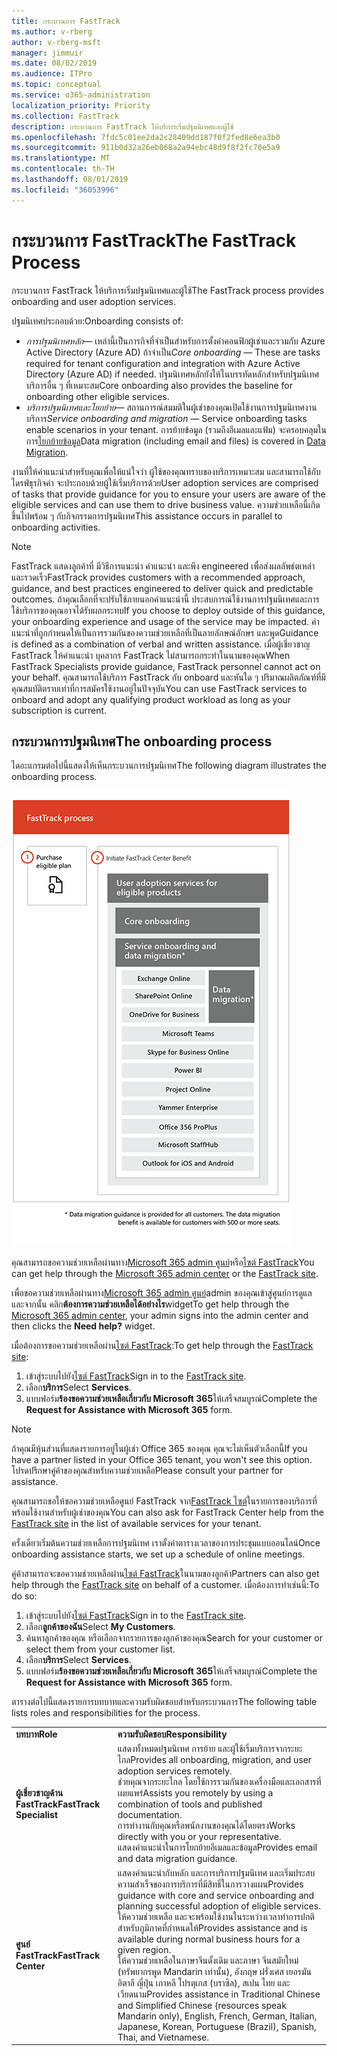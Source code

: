```yaml
---
title: กระบวนการ FastTrack
ms.author: v-rberg
author: v-rberg-msft
manager: jimmuir
ms.date: 08/02/2019
ms.audience: ITPro
ms.topic: conceptual
ms.service: o365-administration
localization_priority: Priority
ms.collection: FastTrack
description: กระบวนการ FastTrack ให้บริการเริ่มปฐมนิเทศและผู้ใช้
ms.openlocfilehash: 7fdc5c01ee2da2c28409dd187f0f2fed8e6ea3b0
ms.sourcegitcommit: 911b0d32a26eb068a2a94ebc48d9f8f2fc70e5a9
ms.translationtype: MT
ms.contentlocale: th-TH
ms.lasthandoff: 08/01/2019
ms.locfileid: "36053996"
---
```

# <a name="the-fasttrack-process"></a><span data-ttu-id="36a00-103">กระบวนการ FastTrack</span><span class="sxs-lookup"><span data-stu-id="36a00-103">The FastTrack Process</span></span>

<span data-ttu-id="36a00-104">กระบวนการ FastTrack ให้บริการเริ่มปฐมนิเทศและผู้ใช้</span><span class="sxs-lookup"><span data-stu-id="36a00-104">The FastTrack process provides onboarding and user adoption services.</span></span> 
  
<span data-ttu-id="36a00-105">ปฐมนิเทศประกอบด้วย:</span><span class="sxs-lookup"><span data-stu-id="36a00-105">Onboarding consists of:</span></span>
  
- <span data-ttu-id="36a00-106">*การปฐมนิเทศหลัก*— เหล่านี้เป็นภารกิจที่จำเป็นสำหรับการตั้งค่าคอนฟิกผู้เช่าและรวมกับ Azure Active Directory (Azure AD) ถ้าจำเป็น</span><span class="sxs-lookup"><span data-stu-id="36a00-106">*Core onboarding* — These are tasks required for tenant configuration and integration with Azure Active Directory (Azure AD) if needed.</span></span> <span data-ttu-id="36a00-107">ปฐมนิเทศหลักยังให้ในบรรทัดหลักสำหรับปฐมนิเทศบริการอื่น ๆ ที่เหมาะสม</span><span class="sxs-lookup"><span data-stu-id="36a00-107">Core onboarding also provides the baseline for onboarding other eligible services.</span></span> 
- <span data-ttu-id="36a00-108">*บริการปฐมนิเทศและโยกย้าย*— สถานการณ์สมมติในผู้เช่าของคุณเปิดใช้งานการปฐมนิเทศงานบริการ</span><span class="sxs-lookup"><span data-stu-id="36a00-108">*Service onboarding and migration* — Service onboarding tasks enable scenarios in your tenant.</span></span> <span data-ttu-id="36a00-109">การย้ายข้อมูล (รวมถึงอีเมลและแฟ้ม) จะครอบคลุมในการ[โยกย้ายข้อมูล](O365-data-migration.md)</span><span class="sxs-lookup"><span data-stu-id="36a00-109">Data migration (including email and files) is covered in [Data Migration](O365-data-migration.md).</span></span> 
    
<span data-ttu-id="36a00-110">งานที่ให้คำแนะนำสำหรับคุณเพื่อให้แน่ใจว่า ผู้ใช้ของคุณทราบของบริการเหมาะสม และสามารถใช้กับไดรฟ์ธุรกิจค่า จะประกอบด้วยผู้ใช้เริ่มบริการด้วย</span><span class="sxs-lookup"><span data-stu-id="36a00-110">User adoption services are comprised of tasks that provide guidance for you to ensure your users are aware of the eligible services and can use them to drive business value.</span></span> <span data-ttu-id="36a00-111">ความช่วยเหลือนี้เกิดขึ้นไปพร้อม ๆ กับกิจกรรมการปฐมนิเทศ</span><span class="sxs-lookup"><span data-stu-id="36a00-111">This assistance occurs in parallel to onboarding activities.</span></span>
  
> [!NOTE]
> <span data-ttu-id="36a00-112">FastTrack แสดงลูกค้าที่ มีวิธีการแนะนำ คำแนะนำ และพึง engineered เพื่อส่งผลลัพธ์ตเหล่า และรวดเร็ว</span><span class="sxs-lookup"><span data-stu-id="36a00-112">FastTrack provides customers with a recommended approach, guidance, and best practices engineered to deliver quick and predictable outcomes.</span></span> <span data-ttu-id="36a00-113">ถ้าคุณเลือกที่จะปรับใช้ภายนอกคำแนะนำนี้ ประสบการณ์ใช้งานการปฐมนิเทศและการใช้บริการของคุณอาจได้รับผลกระทบ</span><span class="sxs-lookup"><span data-stu-id="36a00-113">If you choose to deploy outside of this guidance, your onboarding experience and usage of the service may be impacted.</span></span> <span data-ttu-id="36a00-114">คำแนะนำที่ถูกกำหนดให้เป็นการรวมกันของความช่วยเหลือที่เป็นลายลักษณ์อักษร และพูด</span><span class="sxs-lookup"><span data-stu-id="36a00-114">Guidance is defined as a combination of verbal and written assistance.</span></span> <span data-ttu-id="36a00-115">เมื่อผู้เชี่ยวชาญ FastTrack ให้คำแนะนำ บุคลากร FastTrack ไม่สามารถกระทำในนามของคุณ</span><span class="sxs-lookup"><span data-stu-id="36a00-115">When FastTrack Specialists provide guidance, FastTrack personnel cannot act on your behalf.</span></span> <span data-ttu-id="36a00-116">คุณสามารถใช้บริการ FastTrack กับ onboard และหันใด ๆ ปริมาณผลิตภัณฑ์ที่มีคุณสมบัติตราบเท่าที่การสมัครใช้งานอยู่ในปัจจุบัน</span><span class="sxs-lookup"><span data-stu-id="36a00-116">You can use FastTrack services to onboard and adopt any qualifying product workload as long as your subscription is current.</span></span> 
  
## <a name="the-onboarding-process"></a><span data-ttu-id="36a00-117">กระบวนการปฐมนิเทศ</span><span class="sxs-lookup"><span data-stu-id="36a00-117">The onboarding process</span></span>

<span data-ttu-id="36a00-118">ไดอะแกรมต่อไปนี้แสดงให้เห็นกระบวนการปฐมนิเทศ</span><span class="sxs-lookup"><span data-stu-id="36a00-118">The following diagram illustrates the onboarding process.</span></span>
  
![เส้นเวลาสำหรับการใช้ประโยชน์ปฐมนิเทศ](media/O365-Onboarding-Timeline.png)
  
<span data-ttu-id="36a00-120">คุณสามารถขอความช่วยเหลือผ่านทาง[Microsoft 365 admin ศูนย์](https://go.microsoft.com/fwlink/?linkid=2032704)หรือ[ไซต์ FastTrack](https://go.microsoft.com/fwlink/?linkid=780698)</span><span class="sxs-lookup"><span data-stu-id="36a00-120">You can get help through the [Microsoft 365 admin center](https://go.microsoft.com/fwlink/?linkid=2032704) or the [FastTrack site](https://go.microsoft.com/fwlink/?linkid=780698).</span></span> 

<span data-ttu-id="36a00-121">เพื่อขอความช่วยเหลือผ่านทาง[Microsoft 365 admin ศูนย์](https://go.microsoft.com/fwlink/?linkid=2032704)admin ของคุณเข้าสู่ศูนย์การดูแล และจากนั้น คลิก**ต้องการความช่วยเหลือได้อย่างไร**widget</span><span class="sxs-lookup"><span data-stu-id="36a00-121">To get help through the [Microsoft 365 admin center](https://go.microsoft.com/fwlink/?linkid=2032704), your admin signs into the admin center and then clicks the **Need help?** widget.</span></span> 

<span data-ttu-id="36a00-122">เมื่อต้องการขอความช่วยเหลือผ่าน[ไซต์ FastTrack](https://go.microsoft.com/fwlink/?linkid=780698):</span><span class="sxs-lookup"><span data-stu-id="36a00-122">To get help through the [FastTrack site](https://go.microsoft.com/fwlink/?linkid=780698):</span></span> 
1.  <span data-ttu-id="36a00-123">เข้าสู่ระบบไปยัง[ไซต์ FastTrack](https://go.microsoft.com/fwlink/?linkid=780698)</span><span class="sxs-lookup"><span data-stu-id="36a00-123">Sign in to the [FastTrack site](https://go.microsoft.com/fwlink/?linkid=780698).</span></span> 
2.  <span data-ttu-id="36a00-124">เลือก**บริการ**</span><span class="sxs-lookup"><span data-stu-id="36a00-124">Select **Services**.</span></span>
3.  <span data-ttu-id="36a00-125">แบบฟอร์ม**ร้องขอความช่วยเหลือเกี่ยวกับ Microsoft 365**ให้เสร็จสมบูรณ์</span><span class="sxs-lookup"><span data-stu-id="36a00-125">Complete the **Request for Assistance with Microsoft 365** form.</span></span> 
> [!NOTE]
>  <span data-ttu-id="36a00-126">ถ้าคุณมีหุ้นส่วนที่แสดงรายการอยู่ในผู้เช่า Office 365 ของคุณ คุณจะไม่เห็นตัวเลือกนี้</span><span class="sxs-lookup"><span data-stu-id="36a00-126">If you have a partner listed in your Office 365 tenant, you won't see this option.</span></span> <span data-ttu-id="36a00-127">โปรดปรึกษาคู่ค้าของคุณสำหรับความช่วยเหลือ</span><span class="sxs-lookup"><span data-stu-id="36a00-127">Please consult your partner for assistance.</span></span> 
  
 <span data-ttu-id="36a00-128">คุณสามารถขอให้ขอความช่วยเหลือศูนย์ FastTrack จาก[FastTrack ไซต์](https://go.microsoft.com/fwlink/?linkid=780698)ในรายการของบริการที่พร้อมใช้งานสำหรับผู้เช่าของคุณ</span><span class="sxs-lookup"><span data-stu-id="36a00-128">You can also ask for FastTrack Center help from the [FastTrack site](https://go.microsoft.com/fwlink/?linkid=780698) in the list of available services for your tenant.</span></span> 
    
 <span data-ttu-id="36a00-129">ครั้งเดียวเริ่มต้นความช่วยเหลือการปฐมนิเทศ เราตั้งค่าตารางเวลาของการประชุมแบบออนไลน์</span><span class="sxs-lookup"><span data-stu-id="36a00-129">Once onboarding assistance starts, we set up a schedule of online meetings.</span></span>
    
<span data-ttu-id="36a00-130">คู่ค้าสามารถจะขอความช่วยเหลือผ่าน[ไซต์ FastTrack](https://go.microsoft.com/fwlink/?linkid=780698)ในนามของลูกค้า</span><span class="sxs-lookup"><span data-stu-id="36a00-130">Partners can also get help through the [FastTrack site](https://go.microsoft.com/fwlink/?linkid=780698) on behalf of a customer.</span></span> <span data-ttu-id="36a00-131">เมื่อต้องการทำเช่นนี้:</span><span class="sxs-lookup"><span data-stu-id="36a00-131">To do so:</span></span>
1.  <span data-ttu-id="36a00-132">เข้าสู่ระบบไปยัง[ไซต์ FastTrack](https://go.microsoft.com/fwlink/?linkid=780698)</span><span class="sxs-lookup"><span data-stu-id="36a00-132">Sign in to the [FastTrack site](https://go.microsoft.com/fwlink/?linkid=780698).</span></span> 
2.  <span data-ttu-id="36a00-133">เลือก**ลูกค้าของฉัน**</span><span class="sxs-lookup"><span data-stu-id="36a00-133">Select **My Customers**.</span></span>
3.  <span data-ttu-id="36a00-134">ค้นหาลูกค้าของคุณ หรือเลือกจากรายการของลูกค้าของคุณ</span><span class="sxs-lookup"><span data-stu-id="36a00-134">Search for your customer or select them from your customer list.</span></span>
4.  <span data-ttu-id="36a00-135">เลือก**บริการ**</span><span class="sxs-lookup"><span data-stu-id="36a00-135">Select **Services**.</span></span>
5.  <span data-ttu-id="36a00-136">แบบฟอร์ม**ร้องขอความช่วยเหลือเกี่ยวกับ Microsoft 365**ให้เสร็จสมบูรณ์</span><span class="sxs-lookup"><span data-stu-id="36a00-136">Complete the **Request for Assistance with Microsoft 365** form.</span></span> 

<span data-ttu-id="36a00-137">ตารางต่อไปนี้แสดงรายการบทบาทและความรับผิดชอบสำหรับกระบวนการ</span><span class="sxs-lookup"><span data-stu-id="36a00-137">The following table lists roles and responsibilities for the process.</span></span>
    
|||
|:-----|:-----|
|<span data-ttu-id="36a00-138">**บทบาท**</span><span class="sxs-lookup"><span data-stu-id="36a00-138">**Role**</span></span> <br/> |<span data-ttu-id="36a00-139">**ความรับผิดชอบ**</span><span class="sxs-lookup"><span data-stu-id="36a00-139">**Responsibility**</span></span> <br/> |
|<span data-ttu-id="36a00-140">**ผู้เชี่ยวชาญด้าน FastTrack**</span><span class="sxs-lookup"><span data-stu-id="36a00-140">**FastTrack Specialist**</span></span> <br/> |<span data-ttu-id="36a00-141">แสดงทั้งหมดปฐมนิเทศ การย้าย และผู้ใช้เริ่มบริการจากระยะไกล</span><span class="sxs-lookup"><span data-stu-id="36a00-141">Provides all onboarding, migration, and user adoption services remotely.</span></span>  <br/> <span data-ttu-id="36a00-142">ช่วยคุณจากระยะไกล โดยใช้การรวมกันของเครื่องมือและเอกสารที่เผยแพร่</span><span class="sxs-lookup"><span data-stu-id="36a00-142">Assists you remotely by using a combination of tools and published documentation.</span></span> <br/> <span data-ttu-id="36a00-143">การทำงานกับคุณหรือพนักงานของคุณได้โดยตรง</span><span class="sxs-lookup"><span data-stu-id="36a00-143">Works directly with you or your representative.</span></span> <br/> <span data-ttu-id="36a00-144">แสดงคำแนะนำในการโยกย้ายอีเมลและข้อมูล</span><span class="sxs-lookup"><span data-stu-id="36a00-144">Provides email and data migration guidance.</span></span>|
|<span data-ttu-id="36a00-145">**ศูนย์ FastTrack**</span><span class="sxs-lookup"><span data-stu-id="36a00-145">**FastTrack Center**</span></span>  <br/> |<span data-ttu-id="36a00-146">แสดงคำแนะนำกับหลัก และการบริการปฐมนิเทศ และเริ่มประสบความสำเร็จของการบริการที่มีสิทธิ์ในการวางแผน</span><span class="sxs-lookup"><span data-stu-id="36a00-146">Provides guidance with core and service onboarding and planning successful adoption of eligible services.</span></span>  <br/> <span data-ttu-id="36a00-147">ให้ความช่วยเหลือ และจะพร้อมใช้งานในระหว่างเวลาทำการปกติสำหรับภูมิภาคที่กำหนดให้</span><span class="sxs-lookup"><span data-stu-id="36a00-147">Provides assistance and is available during normal business hours for a given region.</span></span> <br/> <span data-ttu-id="36a00-148">ให้ความช่วยเหลือในภาษาจีนดั้งเดิม และภาษา จีนสมัยใหม่ (ทรัพยากรพูด Mandarin เท่านั้น), อังกฤษ ฝรั่งเศส เยอรมัน อิตาลี ญี่ปุ่น เกาหลี โปรตุเกส (บราซิล), สเปน ไทย และเวียดนาม</span><span class="sxs-lookup"><span data-stu-id="36a00-148">Provides assistance in Traditional Chinese and Simplified Chinese (resources speak Mandarin only), English, French, German, Italian, Japanese, Korean, Portuguese (Brazil), Spanish, Thai, and Vietnamese.</span></span>|


  

